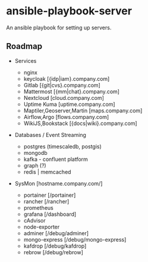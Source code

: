 # ansible-playbook-server
An ansible playbook for setting up servers.

## Roadmap
- Services
  - nginx
  - keycloak [{idp|iam}.company.com]
  - Gitlab [{git|cvs}.company.com]
  - Mattermost [{mm|chat}.company.com]
  - Nextcloud [cloud.company.com]
  - Uptime Kuma [uptime.company.com]
  - Maptiler,Geoserver,Martin [maps.company.com]
  - Airflow,Argo [flows.company.com]
  - WikiJS,Bookstack [{docs|wiki}.company.com]

- Databases / Event Streaming
  - postgres (timescaledb, postgis)
  - mongodb
  - kafka - confluent platform
  - graph (?)
  - redis | memcached

- SysMon [hostname.company.com/]
  - portainer [/portainer]
  - rancher [/rancher]
  - prometheus 
  - grafana [/dashboard]
  - cAdvisor
  - node-exporter
  - adminer [/debug/adminer]
  - mongo-express [/debug/mongo-express]
  - kafdrop [/debug/kafdrop]
  - rebrow [/debug/rebrow]
